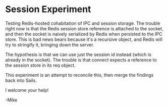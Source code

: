 # Session Experiment

Testing Redis-hosted cohabitation of IPC and session storage.  The trouble right now is that the Redis session store reference is attached to the socket, and then the socket is naively serialized by Redis when persisted to the IPC store.  This is bad news bears because it's a recursive object, and Redis will try to stringify it, bringing down the server.

The hypothesis is that we can use just the session id instead (which is already in the socket).  The trouble is that connect expects a reference to the session store in its req object.

This experiment is an attempt to reconcile this, then merge the findings back into Sails.

I welcome your help!

-Mike